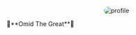 <p align="center">
    <img src="./assets/profile.gif" alt="profile" style="border-radius: 10px;">
</p>
👑**Omid The Great**👑